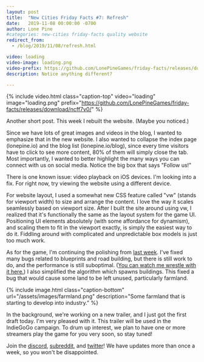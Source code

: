 ```yaml
---
layout: post
title:  "New Cities Friday Facts #7: Refresh"
date:   2019-11-08 00:00:00 -0700
author: Lone Pine
#categories: new-cities friday-facts quality website
redirect_from:
  - /blog/2019/11/08/refresh.html

video: loading
video-image: loading.png
video-prefix: https://github.com/LonePineGames/friday-facts/releases/download/ncff7v0/
description: Notice anything different?

---
```


{% include video.html class="caption-top"
  video="loading" image="loading.png"
  prefix="https://github.com/LonePineGames/friday-facts/releases/download/ncff7v0/"
 %}

Another short post. This week I rebuilt the website. (Maybe you noticed.)

Since we have lots of great images and videos in the blog, I wanted to emphasize that in the new website. I also wanted to collapse the index page (lonepine.io) and the blog list (lonepine.io/blog), since every time visitors have to click to see more content, 80% of them will simply close the tab. Most importantly, I wanted to better highlight the many ways you can connect with us on social media. Notice the big box that says "Follow us!"

There is one known issue: video playback on iOS devices. I'm looking into a fix. For right now, try viewing the website using a different device.

For website layout, I used a somewhat new CSS feature called "vw" (stands for viewport width) to size and arrange the content. I love the way it scales seamlessly based on viewport size. After I built the site around using vw, I realized that it's functionally the same as the layout system for the game UI. Positioning UI elements absolutely (with some affordance for dynamism), and scaling them to fit in the viewport exactly, is simply the easiest way to do it. Fiddling around with complicated and unpredictable box models is just too much work.

As for the game, I'm continuing the polishing from [last week](/2019/11/01/quality.html). I've fixed many bugs related to blueprints and road building, but there is still work to do, and the performance is still suboptimal. ([You can watch me wrestle with it here.](https://youtu.be/9_3kJESflLk)) I also simplified the algorithm which spawns buildings. This fixed a bug that would cause some land to be left unused, particularly farmland.

{% include image.html class="caption-bottom"
  url="/assets/images/farmland.png"
  description="Some farmland that is starting to develop into industry." %}

In the background, we're working on a new trailer, and I just got the first draft today. I'm very pleased with it. This trailer will be used in the IndieGoGo campaign. To drum up interest, we plan to have one or more streamers play the game for you very soon, so stay tuned!

Join the [discord], [subreddit], and [twitter]! We have updates more than once a week, so you won't be disappointed.

[subreddit]: https://www.reddit.com/r/New_Cities
[discord]: https://discord.gg/udgeB2E
[twitter]: https://twitter.com/lone_pine_games



